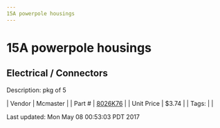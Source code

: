```yaml
---
15A powerpole housings
---
```


# 15A powerpole housings
## Electrical / Connectors
Description: 	pkg of 5 

| Vendor | Mcmaster | 
| Part # | [8026K76](https://www.mcmaster.com/#8026K76) | 
| Unit Price | $3.74 | 
| Tags: |  | 

Last updated: Mon May 08 00:53:03 PDT 2017